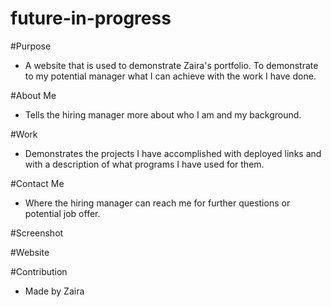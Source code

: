 # future-in-progress

#Purpose
* A website that is used to demonstrate Zaira's portfolio. To demonstrate to my potential manager what I can achieve with the work I have done.

#About Me
* Tells the hiring manager more about who I am and my background.

#Work
* Demonstrates the projects I have accomplished with deployed links and with a description of what programs I have used for them.

#Contact Me
* Where the hiring manager can reach me for further questions or potential job offer.

#Screenshot


#Website

#Contribution
* Made by Zaira
